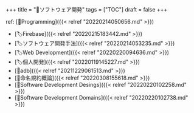+++
title = "📂ソフトウェア開発"
tags = ["TOC"]
draft = false
+++

ref: [📂Programming]({{< relref "20220214050656.md" >}})

-   [🏷Firebase]({{< relref "20220215183442.md" >}})
-   [🏷ソフトウェア開発手法]({{< relref "20220214053235.md" >}})
-   [🏷Web Development]({{< relref "20220220094636.md" >}})
-   [🏷個人開発]({{< relref "20220119145227.md" >}})
-   [📝adb]({{< relref "20211229061513.md" >}})
-   [📝命名規約概論]({{< relref "20220308155618.md" >}})
-   [📂Software Development Desings]({{< relref "20220220102258.md" >}})
-   [📂Software Development Domains]({{< relref "20220220102738.md" >}})
